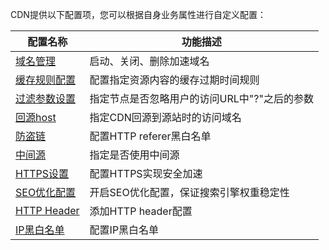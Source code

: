 CDN提供以下配置项，您可以根据自身业务属性进行自定义配置：

| 配置名称                                     | 功能描述                      |
| ---------------------------------------- | ------------------------- |
| [域名管理](https://www.qcloud.com/doc/product/228/3173) | 启动、关闭、删除加速域名              |
| [缓存规则配置](https://www.qcloud.com/doc/product/228/3175) | 配置指定资源内容的缓存过期时间规则         |
| [过滤参数设置](https://www.qcloud.com/doc/product/228/3177) | 指定节点是否忽略用户的访问URL中"?"之后的参数 |
| [回源host](https://www.qcloud.com/doc/product/228/3176) | 指定CDN回源到源站时的访问域名          |
| [防盗链](https://www.qcloud.com/doc/product/228/3179) | 配置HTTP referer黑白名单        |
| [中间源](https://www.qcloud.com/doc/product/228/3178) | 指定是否使用中间源                 |
| [HTTPS设置](https://www.qcloud.com/doc/product/228/3793) | 配置HTTPS实现安全加速             |
| [SEO优化配置](https://www.qcloud.com/doc/product/228/5092) | 开启SEO优化配置，保证搜索引擎权重稳定性     |
| [HTTP Header](https://www.qcloud.com/doc/product/228/5243) | 添加HTTP header配置           |
| [IP黑白名单](https://www.qcloud.com/doc/product/228/5794) | 配置IP黑白名单                  |

